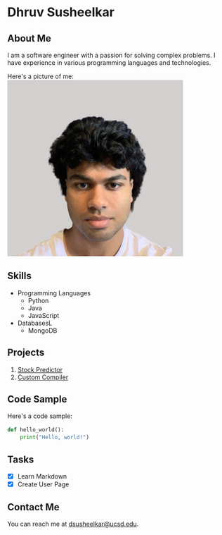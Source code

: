 # Dhruv Susheelkar

## About Me

I am a software engineer with a passion for solving complex problems. I have experience in various programming languages and technologies.

Here's a picture of me:  
![Image](portrait.jpg)

## Skills

* Programming Languages
  * Python
  * Java
  * JavaScript
* DatabasesL
  * MongoDB

## Projects

1. [Stock Predictor](https://github.com/3DSA/Stock_Predictor)
2. [Custom Compiler](https://github.com/3DSA/Portfolio/tree/main/Compiler)

## Code Sample

Here's a code sample:

```python
def hello_world():
    print("Hello, world!")
```

## Tasks

- [x] Learn Markdown
- [x] Create User Page

## Contact Me

You can reach me at [dsusheelkar@ucsd.edu](mailto:dsusheelkar@ucsd.edu).
